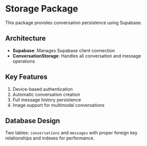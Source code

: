 # Storage Package

This package provides conversation persistence using Supabase.

## Architecture

- **Supabase**: Manages Supabase client connection
- **ConversationStorage**: Handles all conversation and message operations

## Key Features

1. Device-based authentication
2. Automatic conversation creation
3. Full message history persistence
4. Image support for multimodal conversations

## Database Design

Two tables: `conversations` and `messages` with proper foreign key relationships and indexes for performance.
